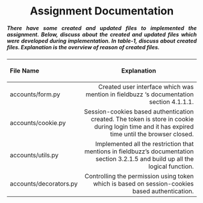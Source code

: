 <h1 align="center">
    Assignment Documentation
</h1>

<h5 align='justify'>There have some created and updated files to implemented the assignment. Below, discuss about the created and updated files which were developed during implementation. In table-1, discuss about created files. Explanation is the overview of reason of created files.</h5>


| File Name                 |                                       <p align="center">Explanation</p>                                                                           |
| :---                      |                                                                                                                                             ----: |
| accounts/form.py          | Created user interface which was mention in fieldbuzz ‘s documentation section 4.1.1.1.                                                           |
| accounts/cookie.py        | Session-cookies based authentication created. The token is store in cookie during login time and it has expired time until the browser closed.    |
| accounts/utils.py         | Implemented all the restriction that mentions in fieldbuzz’s documentation section 3.2.1.5 and build up all the logical function.                 |
| accounts/decorators.py    | Controlling the permission using token which is based on session-cookies based authentication.                                                    |
